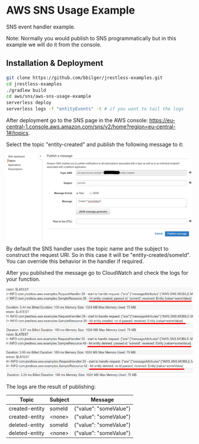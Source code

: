 # AWS SNS Usage Example

SNS event handler example.

Note: Normally you would publish to SNS programmatically but in this example we will do it from the console.

## Installation & Deployment

```bash
git clone https://github.com/bbilger/jrestless-examples.git
cd jrestless-examples
./gradlew build
cd aws/sns/aws-sns-usage-example
serverless deploy
serverless logs -f "entityEvents" -t # if you want to tail the logs
```

After deployment go to the SNS page in the AWS console: <https://eu-central-1.console.aws.amazon.com/sns/v2/home?region=eu-central-1#/topics>.

Select the topic "entity-created" and publish the following message to it:

![](publish_message.png)

By default the SNS handler uses the topic name and the subject to construct the request URI. So in this case it will be "entity-created/someId". You can override this behavior in the handler if required.

After you published the message go to CloudWatch and check the logs for your function.

![](cloudwatch_logs.png)

The logs are the result of publishing:

| Topic          | Subject       | Message
| ---            | ---           | ---
| created-entity | someId        | {"value": "someValue"}
| created-entity | &lt;none&gt;  | {"value": "someValue"}
| deleted-entity | someId        | {"value": "someValue"}
| deleted-entity | &lt;none&gt;  | {"value": "someValue"}
